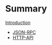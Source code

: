 # Summary

[Introduction](./intro.md)

- [JSON-RPC](./json-rpc/_intro.md)
- [HTTP-API](./http-api/_intro.md)
